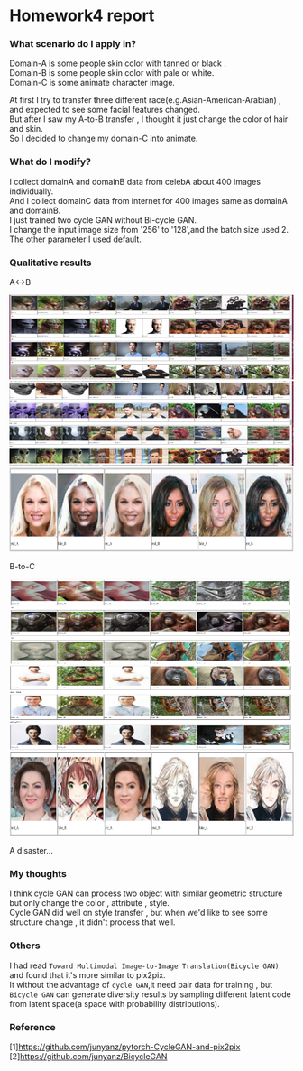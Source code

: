 # Homework4 report

### What scenario do I apply in?

Domain-A is some people skin color with tanned or black .<br>
Domain-B is some people skin color with pale or white.<br>
Domain-C is some animate character image.<br>

At first I try to transfer three different race(e.g.Asian-American-Arabian) , and expected to see some facial features changed.<br>
But after I saw my A-to-B transfer , I thought it just change the color of hair and skin.<br>
So I decided to change my domain-C into animate.
### What do I modify? 

I collect domainA and domainB data from celebA about 400 images individually.<br>
And I collect domainC data from internet for 400 images same as domainA and domainB.<br>
I just trained two cycle GAN without Bi-cycle GAN.<br>
I change the input image size from '256' to '128',and the batch size used 2.<br>
The other parameter I used default.<br>

### Qualitative results
A<->B<br>
<td><img src="1.png" width=900 height=150></td>
<td><img src="2.png" width=900 height=150></td>
<td><img src="3.png" width=900 height=150></td>

B-to-C<br>
<td><img src="4.png" width=900 height=150></td>
<td><img src="5.png" width=900 height=150></td>
<td><img src="6.png" width=900 height=150></td>

A disaster...<br>

### My thoughts 
I think cycle GAN can process two object with similar geometric structure but only change the color , attribute , style.<br>
Cycle GAN did well on style transfer , but when we'd like to see some structure change , it didn't process that well.<br>  

### Others
I had read `Toward Multimodal Image-to-Image Translation(Bicycle GAN)` and found that it's more similar to pix2pix.<br>
It without the advantage of `cycle GAN`,it need pair data for training , but `Bicycle GAN` can generate diversity results by sampling different latent code from latent space(a space with probability distributions).<br>


### Reference
[1]https://github.com/junyanz/pytorch-CycleGAN-and-pix2pix<br>
[2]https://github.com/junyanz/BicycleGAN<br>
